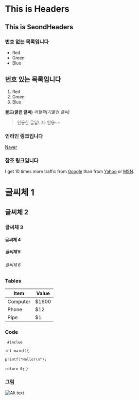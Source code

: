 

This is Headers
===============

This is SeondHeaders
--------------------


### 번호  없는 목록입니다
* Red
* Green
* Blue

## 번호  있는 목록입니다
1. Red
2. Green
3. Blue

**볼드(굵은 글씨)**
*이탤릭(기울인 글씨)*



>인용한 글입니다
>인용~~
>


### 인라인 링크입니다
[Naver](http://www.naver.com)


### 참조 링크입니다

I get 10 times more traffic from [Google][1] than from [Yahoo][2] or [MSN][3].

[1]:http://google.com/ "Google"
[2]:http://search.yahoo.com/ "Yahoo Search"
[3]:http://search.msn.com/ "MSN Search"


# 글씨체 1

## 글씨체 2

### 글씨체 3

#### 글씨체 4

##### 글씨체 5

###### 글씨체 6 


### Tables

Item    |    Value
--------| --------
Computer| $1600
Phone   | $12
Pipe    | $1


### Code

` #inclue`
 
`int main(){`

`printf("Hello!\n");`
	
`return 0;`
`}`

### 그림

![Alt text](http://movie.phinf.naver.net/20111223_250/1324636886040zsOpU_JPEG/movie_image.jpg)

